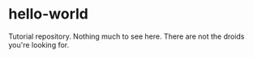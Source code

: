 # hello-world
Tutorial repository. Nothing much to see here. There are not the droids you're looking for.
